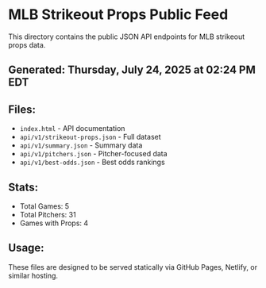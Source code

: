 # MLB Strikeout Props Public Feed

This directory contains the public JSON API endpoints for MLB strikeout props data.

## Generated: Thursday, July 24, 2025 at 02:24 PM EDT

## Files:
- `index.html` - API documentation
- `api/v1/strikeout-props.json` - Full dataset
- `api/v1/summary.json` - Summary data
- `api/v1/pitchers.json` - Pitcher-focused data  
- `api/v1/best-odds.json` - Best odds rankings

## Stats:
- Total Games: 5
- Total Pitchers: 31
- Games with Props: 4

## Usage:
These files are designed to be served statically via GitHub Pages, Netlify, or similar hosting.
